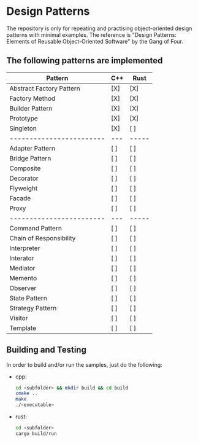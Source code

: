 # Design Patterns

The repository is only for repeating and practising object-oriented design patterns with minimal examples.
The reference is "Design Patterns: Elements of Reusable Object-Oriented Software" by the Gang of Four.

## The following patterns are implemented

| Pattern                  | C++ | Rust  |
| ------------------------ | --- | ----- |
| Abstract Factory Pattern | [X] | [X]   |
| Factory Method           | [X] | [X]   |
| Builder Pattern          | [X] | [X]   |
| Prototype                | [X] | [X]   |
| Singleton                | [X] | [ ]   |
| ------------------------ | --- | ----- |
| Adapter Pattern          | [ ] | [ ]   |
| Bridge Pattern           | [ ] | [ ]   |
| Composite                | [ ] | [ ]   |
| Decorator                | [ ] | [ ]   |
| Flyweight                | [ ] | [ ]   |
| Facade                   | [ ] | [ ]   |
| Proxy                    | [ ] | [ ]   |
| ------------------------ | --- | ----- |
| Command Pattern          | [ ] | [ ]   |
| Chain of Responsibility  | [ ] | [ ]   |
| Interpreter              | [ ] | [ ]   |
| Interator                | [ ] | [ ]   |
| Mediator                 | [ ] | [ ]   |
| Memento                  | [ ] | [ ]   |
| Observer                 | [ ] | [ ]   |
| State Pattern            | [ ] | [ ]   |
| Strategy Pattern         | [ ] | [ ]   |
| Visitor                  | [ ] | [ ]   |
| Template                 | [ ] | [ ]   |

## Building and Testing

In order to build and/or run the samples, just do the following:

- cpp:

  ```bash
  cd <subfolder> && mkdir build && cd build
  cmake ..
  make
  ./<executable>
  ```

- rust:
  
  ```bash
  cd <subfolder>
  cargo build/run
  ```